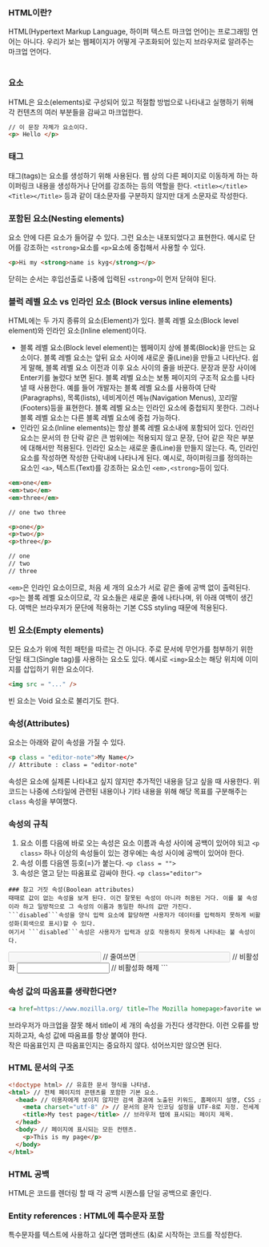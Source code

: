 ### HTML이란?
HTML(Hypertext Markup Language, 하이퍼 텍스트 마크업 언어)는 프로그래밍 언어는 아니다. 우리가 보는 웹페이지가 어떻게 구조화되어 있는지 브라우저로 
알려주는 마크업 언어다.
<br><br>
### 요소
HTML은 요소(elements)로 구성되어 있고 적절합 방법으로 나타내고 
실행하기 위해 각 컨텐츠의 여러 부분들을 감싸고 마크업한다. 
```html
// 이 문장 자체가 요소이다.
<p> Hello </p>
```
### 태그
태그(tags)는 요소를 생성하기 위해 사용된다. 웹 상의 다른 페이지로 이동하게 하는 하이퍼링크 내용을 생성하거나 단어를 강조하는 등의 역할을 한다.
```<title></title><Title></Title>``` 등과 같이 대소문자를 구분하지 않지만 대게 소문자로 작성한다.

### 포함된 요소(Nesting elements)

요소 안에 다른 요소가 들어갈 수 있다. 그런 요소는 내포되었다고 표현한다. 예시로 단어를 강조하는 ```<strong>```요소를 ```<p>```요소에 중첩해서
사용할 수 있다.
```html
<p>Hi my <strong>name is kyg</strong></p>
```
닫히는 순서는 후입선출로 나중에 입력된 ```<strong>```이 먼저 닫혀야 된다. 

### 블럭 레벨 요소 vs 인라인 요소 (Block versus inline elements)
HTML에는 두 가지 종류의 요소(Element)가 있다. 블록 레벨 요소(Block level element)와 인라인 요소(Inline element)이다.

- 블록 레벨 요소(Block level element)는 웹페이지 상에 블록(Block)을 만드는 요소이다.
블록 레벨 요소는 앞뒤 요소 사이에 새로운 줄(Line)을 만들고 나타난다.
쉽게 말해, 블록 레벨 요소 이전과 이후 요소 사이의 줄을 바꾼다. 문장과 문장 사이에 Enter키를 눌렀다 보면 된다.
블록 레벨 요소는 보통 페이지의 구조적 요소를 나타낼 때 사용한다. 예를 들어 개발자는 블록 레벨 요소를 사용하여
단락(Paragraphs), 목록(lists), 네비게이션 메뉴(Navigation Menus), 꼬리말(Footers)등을 표현한다.
블록 레벨 요소는 인라인 요소에 중첩되지 못한다. 그러나 블록 레벨 요소는 다른 블록 레벨 요소에 중첩 가능하다.
- 인라인 요소(Inline elements)는 항상 블록 레벨 요소내에 포함되어 있다. 인라인 요소는 문서의 한 단락 같은 큰 범위에는 적용되지 않고
문장, 단어 같은 작은 부분에 대해서만 적용된다. 인라인 요소는 새로운 줄(Line)을 만들지 않는다. 즉, 인라인 요소를 작성하면
작성한 단락내에 나타나게 된다. 예시로, 하이퍼링크를 정의하는 요소인 ```<a>```, 텍스트(Text)를 강조하는 요소인 ```<em>,<strong>```등이 있다.

```html
<em>one</em>
<em>two</em>
<em>three</em>

// one two three

<p>one</p>
<p>two</p>
<p>three</p>

// one
// two
// three
```
```<em>```은 인라인 요소이므로, 처음 세 개의 요소가 서로 같은 줄에 공백 없이 출력된다.  <br>
```<p>```는 블록 레벨 요소이므로, 각 요소들은 새로운 줄에 나타나며, 위 아래 여백이 생긴다. 
여백은 브라우저가 문단에 적용하는 기본 CSS styling 때문에 적용된다.

### 빈 요소(Empty elements)
모든 요소가 위에 적힌 패턴을 따르는 건 아니다. 주로 문서에 무언가를 첨부하기 위한 단일 태그(Single tag)를 사용하는 요소도 있다. 
예시로 ```<img>```요소는 해당 위치에 이미지를 삽입하기 위한 요소이다. 
```html
<img src = "..." />
```
빈 요소는 Void 요소로 불리기도 한다.

### 속성(Attributes)

요소는 아래와 같이 속성을 가질 수 있다.
```html
<p class = "editor-note">My Name</>
// Attribute : class = "editor-note"
```
속성은 요소에 실제론 나타내고 싶지 않지만 추가적인 내용을 담고 싶을 때 사용한다. 위 코드는 나중에 스타일에 관련된
내용이나 기타 내용을 위해 해당 목표를 구분해주는 ```class``` 속성을 부여했다.

### 속성의 규칙
1.  요소 이름 다음에 바로 오는 속성은 요소 이름과 속성 사이에 공백이 있어야 되고 ```<p class>``` 하나 이상의 속성들이 있는 경우에는
속성 사이에 공백이 있어야 한다.
2. 속성 이름 다음엔 등호(=)가 붙는다. ```<p class = "">```
3. 속성은 열고 닫는 따옴표로 감싸야 한다. ```<p class="editor">```

```
### 참고 거짓 속성(Boolean attributes)
때때로 값이 없는 속성을 보게 된다. 이건 잘못된 속성이 아니라 허용된 거다. 이를 불 속성이라 하고 일방적으로 그 속성의 이름과 동일한 하나의 값만 가진다.
```disabled```속성을 양식 입력 요소에 할당하면 사용자가 데이터를 입력하지 못하게 비활성화(회색으로 표시)할 수 있다.
여기서 ```disabled```속성은 사용자가 입력과 상호 작용하지 못하게 나타내는 불 속성이다.
```
<input type="text" disabled="disabled">
// 줄여쓰면
<input type="text" disabled /> // 비활성화
<input type = "text" /> // 비활성화 해제
```

### 속성 값의 따옴표를 생략한다면?

```html
<a href=https://www.mozilla.org/ title=The Mozilla homepage>favorite website</a>
```
브라우저가 마크업을 잘못 해서 title이 세 개의 속성을 가진다 생각한다. 이런 오류를 방지하고자, 속성 값에 따옴표를 항상 붙여야 한다.
<br>
작은 따옴표인지 큰 따옴표인지는 중요하지 않다. 섞어쓰지만 않으면 된다.

### HTML 문서의 구조

```html
<!doctype html> // 유효한 문서 형식을 나타냄.
<html> // 전체 페이지의 콘텐츠를 포함한 기본 요소.
  <head> // 이용자에게 보이지 않지만 검색 결과에 노출된 키워드, 홈페이지 설명, CSS 스타일 등. HTML 페이지의 모든 내용을 담음.
    <meta charset="utf-8" /> // 문서의 문자 인코딩 설정을 UTF-8로 지정. 전세계 언어의 대부분 문자 포함.
    <title>My test page</title> // 브라우저 탭에 표시되는 페이지 제목.
  </head>
  <body> // 페이지에 표시되는 모든 컨텐츠.
    <p>This is my page</p>
  </body>
</html>
```

### HTML 공백
HTML은 코드를 렌더링 할 때 각 공백 시퀀스를 단일 공백으로 줄인다.

### Entity references : HTML에 특수문자 포함
특수문자를 텍스트에 사용하고 싶다면 앰퍼샌드 (&)로 시작하는 코드를 작성한다. 
































